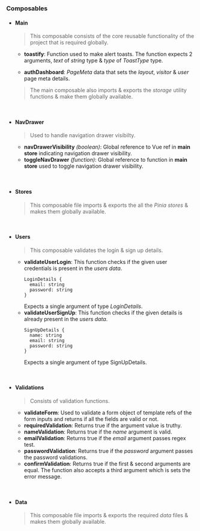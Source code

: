 ### Composables

- #### Main
  > This composable consists of the core reusable functionality of the project that is required globally.

  - **toastify**: Function used to make alert toasts. The function expects 2 arguments, _text_ of _string_ type & _type_ of _ToastType_ type.

  - **authDashboard**: _PageMeta_ data that sets the _layout_, _visitor_ & _user_ page meta details.

  > The main composable also imports & exports the _storage_ utility functions & make them globally available.

<br>

- #### NavDrawer
  > Used to handle navigation drawer visibilty.
  - **navDrawerVisibility** _(boolean)_: Global reference to Vue ref in **main store** indicating navigation drawer visibility.
  - **toggleNavDrawer** _(function)_: Global reference to function in **main store** used to toggle navigation drawer visibility.

<br>

- #### Stores
  > This composable file imports & exports the all the _Pinia stores_ & makes them globally available.

<br>


- #### Users
  > This composable validates the login & sign up details.
  - **validateUserLogin**: This function checks if the given user credentials is present in the _users data_.
    ```
    LoginDetails {
      email: string
      password: string
    }
    ```
    Expects a single argument of type _LoginDetails_.
  - **validateUserSignUp**: This function checks if the given details is already present in the _users data_.
    ```
    SignUpDetails {
      name: string
      email: string
      password: string
    }
    ```
    Expects a single argument of type SignUpDetails.

<br>

- #### Validations
  > Consists of validation functions.
  - **validateForm**: Used to validate a form object of template refs of the form inputs and returns if all the fields are valid or not.
  - **requiredValidation**: Returns true if the argument value is truthy.
  - **nameValidation**: Returns true if the _name_ argument is valid.
  - **emailValidation**: Returns true if the _email_ argument passes regex test.
  - **passwordValidation**: Returns true if the _password_ argument passes the password validations.
  - **confirmValidation**: Returns true if the first & second arguments are equal. The function also accepts a third argument which is sets the error message.

<br>

- #### Data
  > This composable file imports & exports the required _data_ files & makes them globally available.